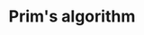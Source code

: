 ---
title: "Prim's algorithm"
published: true
morea_id: reading-screencast-17c
morea_summary: "Prim's minimum spanning tree algorithm, with example and analysis."
morea_type: reading
morea_sort_order: 3
morea_url: http://www.youtube.com/watch?v=qegY0R78QMQ
morea_labels:
 - Screencast
 - Suthers
 - 15 min
---